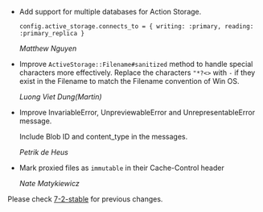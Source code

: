 *   Add support for multiple databases for Action Storage.

    `config.active_storage.connects_to = { writing: :primary, reading: :primary_replica }`

    *Matthew Nguyen*

*   Improve `ActiveStorage::Filename#sanitized` method to handle special characters more effectively.
    Replace the characters `"*?<>` with `-` if they exist in the Filename to match the Filename convention of Win OS.

    *Luong Viet Dung(Martin)*

*   Improve InvariableError, UnpreviewableError and UnrepresentableError message.

    Include Blob ID and content_type in the messages.

    *Petrik de Heus*

*   Mark proxied files as `immutable` in their Cache-Control header

    *Nate Matykiewicz*


Please check [7-2-stable](https://github.com/rails/rails/blob/7-2-stable/activestorage/CHANGELOG.md) for previous changes.
